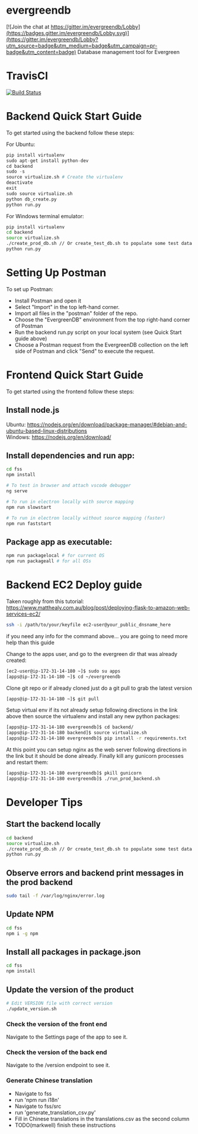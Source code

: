 # evergreendb

[![Join the chat at https://gitter.im/evergreendb/Lobby](https://badges.gitter.im/evergreendb/Lobby.svg)](https://gitter.im/evergreendb/Lobby?utm_source=badge&utm_medium=badge&utm_campaign=pr-badge&utm_content=badge)
Database management tool for Evergreen

# TravisCI

[![Build Status](https://travis-ci.org/mrmarkwell/evergreendb.svg?branch=develop)](https://travis-ci.org/mrmarkwell/evergreendb)

# Backend Quick Start Guide

To get started using the backend follow these steps:

For Ubuntu:
```python
pip install virtualenv
sudo apt-get install python-dev
cd backend
sudo -s
source virtualize.sh # Create the virtualenv
deactivate
exit
sudo source virtualize.sh
python db_create.py
python run.py
```

For Windows terminal emulator:
```bash
pip install virtualenv
cd backend
source virtualize.sh
./create_prod_db.sh // Or create_test_db.sh to populate some test data
python run.py
```

# Setting Up Postman

To set up Postman:
- Install Postman and open it
- Select "Import" in the top left-hand corner.
- Import all files in the "postman" folder of the repo.
- Choose the "EvergreenDB" environment from the top right-hand corner of Postman
- Run the backend run.py script on your local system (see Quick Start guide above)
- Choose a Postman request from the EvergreenDB collection on the left side of Postman and click "Send" to execute the request.

# Frontend Quick Start Guide

To get started using the frontend follow these steps:

## Install node.js
Ubuntu: https://nodejs.org/en/download/package-manager/#debian-and-ubuntu-based-linux-distributions  
Windows: https://nodejs.org/en/download/

## Install dependencies and run app:  
```bash
cd fss 
npm install

# To test in browser and attach vscode debugger
ng serve

# To run in electron locally with source mapping
npm run slowstart

# To run in electron locally without source mapping (faster)
npm run faststart

```

## Package app as executable:

```bash
npm run packagelocal # for current OS
npm run packageall # for all OSs
```

# Backend EC2 Deploy guide

Taken roughly from this tutorial: https://www.matthealy.com.au/blog/post/deploying-flask-to-amazon-web-services-ec2/

```bash
ssh -i /path/to/your/keyfile ec2-user@your_public_dnsname_here
```
if you need any info for the command above... you are going to need more help than this guide

Change to the apps user, and go to the evergreen dir that was already created:
```bash
[ec2-user@ip-172-31-14-180 ~]$ sudo su apps
[apps@ip-172-31-14-180 ~]$ cd ~/evergreendb
```
Clone git repo or if already cloned just do a git pull to grab the latest version
```bash
[apps@ip-172-31-14-180 ~]$ git pull
```
Setup virtual env if its not already setup following directions in the link above then source the virtualenv and install any new python packages:
```bash
[apps@ip-172-31-14-180 evergreendb]$ cd backend/
[apps@ip-172-31-14-180 backend]$ source virtualize.sh
[apps@ip-172-31-14-180 evergreendb]$ pip install -r requirements.txt
```
At this point you can setup nginx as the web server following directions in the link but it should be done already.
Finally kill any gunicorn processes and restart them:
```bash
[apps@ip-172-31-14-180 evergreendb]$ pkill gunicorn
[apps@ip-172-31-14-180 evergreendb]$ ./run_prod_backend.sh
```

# Developer Tips

## Start the backend locally

```bash
cd backend
source virtualize.sh
./create_prod_db.sh // Or create_test_db.sh to populate some test data
python run.py
```

## Observe errors and backend print messages in the prod backend

```bash
sudo tail -f /var/log/nginx/error.log
```

## Update NPM

```bash
cd fss
npm i -g npm
```

## Install all packages in package.json

```bash
cd fss
npm install
```

## Update the version of the product

```bash
# Edit VERSION file with correct version
./update_version.sh
```

### Check the version of the front end

Navigate to the Settings page of the app to see it.

### Check the version of the back end

Navigate to the /version endpoint to see it.

### Generate Chinese translation

- Navigate to fss
- run 'npm run i18n'
- Navigate to fss/src
- run 'generate_translation_csv.py'
- Fill in Chinese translations in the translations.csv as the second column
- TODO(markwell) finish these instructions
